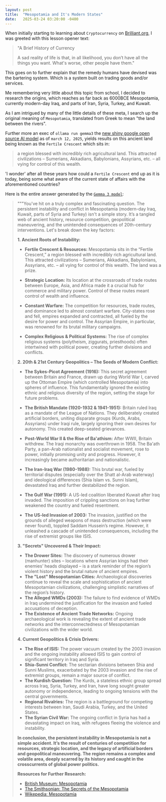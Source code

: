 ```yaml
---
layout: post
title:  "Mesopotamia and It's Modern States"
date:   2025-03-24 03:20:00 -0400
---
```

When initially starting to learning about `Cryptocurrency` on [Brilliant.org][brilliant-org], I was greeted with this lesson opener text:
>"A Brief History of Currency
>
>A sad reality of life is that, in all likelihood, you don’t have all the things you want. What's worse, other people have them."

This goes on to further explain that the remedy humans have devised was the bartering system. Which is a system built on trading goods and/or services.

Me remembering very little about this topic from school, I decided to research the origins, which reaches as far back as 6000BCE Mesopotamia, currently modern-day Iraq, and parts of Iran, Syria, Turkey, and Kuwait.

As I am intrigued by many of the little details of these meta, I search up the original meaning of `Mesopotamia`, translated from Greek to mean "the land between the rivers".

Further more an exec of `ollama run gemma3` the [new shiny google open source AI model][gemma-3] as of `march 12, 2025`, yields results on this ancient land being known as the `Fertile Crescent` which sits in:
> a region blessed with incredibly rich agricultural land. This attracted civilizations – Sumerians, Akkadians, Babylonians, Assyrians, etc. – all vying for control of this wealth.

'I wonder' after all these years how could a `Fertile Crescent` end up as it is today, being some what aware of the current state of affairs with the aforementioned countries?

Here is the entire answer generated by the [`Gemma 3 model`][gemma-3]:
>"""You've hit on a truly complex and fascinating question. The persistent instability and conflict in Mesopotamia (modern-day Iraq, Kuwait, parts of Syria and Turkey) isn't a simple story. It’s a tangled web of ancient history, resource competition, geopolitical maneuvering, and the unintended consequences of 20th-century interventions. Let's break down the key factors:
>
>**1. Ancient Roots of Instability:**
>
>* **Fertile Crescent & Resources:** Mesopotamia sits in the “Fertile Crescent,” a region blessed with incredibly rich agricultural land. This attracted civilizations – Sumerians, Akkadians, Babylonians, Assyrians, etc. – all vying for control of this wealth. The land was a prize.
>
>* **Strategic Location:** Its location at the crossroads of trade routes between Europe, Asia, and Africa 
>made it a crucial hub for commerce and military power. Control of these routes meant control of wealth and 
>influence.
>
>* **Constant Warfare:**  The competition for resources, trade routes, and dominance led to almost constant 
>warfare. City-states rose and fell, empires expanded and contracted, all fueled by the desire for power and 
>control. The Assyrian Empire, in particular, was renowned for its brutal military campaigns.
>
>* **Complex Religious & Political Systems:** The rise of complex religious systems (polytheism, ziggurats, priesthoods) often intertwined with political power, creating further divisions and conflicts.
>
>**2. 20th & 21st Century Geopolitics – The Seeds of Modern Conflict:**

>* **The Sykes-Picot Agreement (1916):** This secret agreement between Britain and France, drawn up during
>World War I, carved up the Ottoman Empire (which controlled Mesopotamia) into spheres of influence. This 
>fundamentally ignored the existing ethnic and religious diversity of the region, setting the stage for 
>future problems.
>
>* **The British Mandate (1920-1932 & 1941-1951):** Britain ruled Iraq as a mandate of the League of Nations. 
>They deliberately created artificial borders, uniting disparate groups (Kurds, Arabs, Assyrians) under Iraqi 
>rule, largely ignoring their own desires for autonomy. This created deep-seated grievances.
>
>* **Post-World War II & the Rise of Ba'athism:** After WWII, Britain withdrew. The Iraqi monarchy was 
>overthrown in 1958. The Ba'ath Party, a pan-Arab nationalist and socialist movement, rose to power, 
>initially promising unity and progress. However, it increasingly became authoritarian and nationalistic.
>
>* **The Iran-Iraq War (1980-1988):** This brutal war, fueled by territorial disputes (especially over the 
>Shatt al-Arab waterway) and ideological differences (Shia Islam vs. Sunni Islam), devastated Iraq and 
>further destabilized the region.
>* **The Gulf War (1991):** A US-led coalition liberated Kuwait after Iraq invaded. The imposition of 
>crippling sanctions on Iraq further weakened the country and fueled resentment.
>* **The US-led Invasion of 2003:** The invasion, justified on the grounds of alleged weapons of mass 
>destruction (which were never found), toppled Saddam Hussein’s regime. However, it unleashed a cascade of 
>unintended consequences, including the rise of extremist groups like ISIS.
>
>**3. "Secrets" Uncovered & Their Impact:**
>
>* **The Drower Sites:** The discovery of numerous drower (manhunter) sites – locations where Assyrian kings 
>had their enemies’ heads displayed – is a stark reminder of the region’s violent history and the brutal 
>nature of ancient empires.
>* **The "Lost" Mesopotamian Cities:** Archaeological discoveries continue to reveal the scale and 
>sophistication of ancient Mesopotamian civilizations, challenging simplistic narratives of the region’s 
>history.
>* **The Alleged WMDs (2003):** The failure to find evidence of WMDs in Iraq undermined the justification for 
>the invasion and fueled accusations of deception.
>* **The Existence of Ancient Trade Networks:** Ongoing archaeological work is revealing the extent of 
>ancient trade networks and the interconnectedness of Mesopotamian civilizations with the wider world.
>
>**4. Current Geopolitics & Crisis Drivers:**
>
>* **The Rise of ISIS:** The power vacuum created by the 2003 invasion and the ongoing instability allowed 
>ISIS to gain control of significant territory in Iraq and Syria.
>* **Shia-Sunni Conflict:** The sectarian divisions between Shia and Sunni Muslims, exacerbated by the 2003 
>invasion and the rise of extremist groups, remain a major source of conflict.
>* **The Kurdish Question:** The Kurds, a stateless ethnic group spread across Iraq, Syria, Turkey, and Iran, 
>have long sought greater autonomy or independence, leading to ongoing tensions with the central governments.
>* **Regional Rivalries:** The region is a battleground for competing interests between Iran, Saudi Arabia, 
>Turkey, and the United States.
>* **The Syrian Civil War:** The ongoing conflict in Syria has had a devastating impact on Iraq, with 
>refugees fleeing the violence and instability.
>
>
>**In conclusion, the persistent instability in Mesopotamia is not a simple accident. It’s the result of centuries of competition for resources, strategic location, and the legacy of artificial borders and 
>geopolitical maneuvering. The region remains a complex and volatile area, deeply scarred by its history and 
>caught in the crosscurrents of global power politics.**
>
>**Resources for Further Research:**
> * [British Museum: Mesopotamia][british-museum-mesopotamia] 
> * [The Smithsonian: The Secrets of the Mesopotamia][smithsonian] 
> * [Wikepedia: Mesopotamia][wiki-mesopotamia]

[brilliant-org]: https://brilliant.org
[gemma-3]: https://blog.google/technology/developers/gemma-3
[british-museum-mesopotamia]: https://www.britishmuseum.org/collection/mesopotamia
[smithsonian]: https://www.smithsonianmag.com/science-nature/the-secrets-of-mesopotamia-180957878/
[wiki-mesopotamia]: https://en.wikipedia.org/wiki/Mesopotamia
